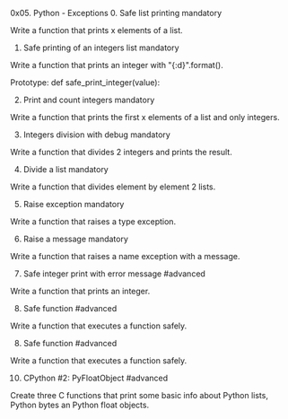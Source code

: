 0x05. Python - Exceptions
0. Safe list printing
mandatory

Write a function that prints x elements of a list.

1. Safe printing of an integers list
mandatory

Write a function that prints an integer with "{:d}".format().

Prototype: def safe_print_integer(value):

2. Print and count integers
mandatory

Write a function that prints the first x elements of a list and only integers.

3. Integers division with debug
mandatory

Write a function that divides 2 integers and prints the result.

4. Divide a list
mandatory

Write a function that divides element by element 2 lists.

5. Raise exception
mandatory

Write a function that raises a type exception.

6. Raise a message
mandatory

Write a function that raises a name exception with a message.

7. Safe integer print with error message
#advanced

Write a function that prints an integer.

8. Safe function
#advanced

Write a function that executes a function safely.

8. Safe function
#advanced

Write a function that executes a function safely.

10. CPython #2: PyFloatObject
#advanced

Create three C functions that print some basic info about Python lists, Python bytes an Python float objects.
